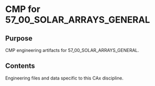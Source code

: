 # CMP for 57_00_SOLAR_ARRAYS_GENERAL

## Purpose
CMP engineering artifacts for 57_00_SOLAR_ARRAYS_GENERAL.

## Contents
Engineering files and data specific to this CAx discipline.
